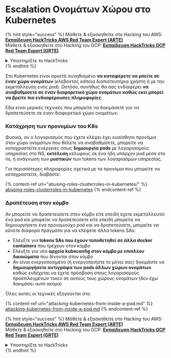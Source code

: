 # Εscalation Ονομάτων Χώρου στο Kubernetes

{% hint style="success" %}
Μάθετε & εξασκηθείτε στο Hacking του AWS:<img src="/.gitbook/assets/image.png" alt="" data-size="line">[**Εκπαίδευση HackTricks AWS Red Team Expert (ARTE)**](https://training.hacktricks.xyz/courses/arte)<img src="/.gitbook/assets/image.png" alt="" data-size="line">\
Μάθετε & εξασκηθείτε στο Hacking του GCP: <img src="/.gitbook/assets/image (2).png" alt="" data-size="line">[**Εκπαίδευση HackTricks GCP Red Team Expert (GRTE)**<img src="/.gitbook/assets/image (2).png" alt="" data-size="line">](https://training.hacktricks.xyz/courses/grte)

<details>

<summary>Υποστηρίξτε το HackTricks</summary>

* Ελέγξτε τα [**σχέδια συνδρομής**](https://github.com/sponsors/carlospolop)!
* **Εγγραφείτε** 💬 [**στην ομάδα Discord**](https://discord.gg/hRep4RUj7f) ή στην [**ομάδα telegram**](https://t.me/peass) ή **ακολουθήστε** μας στο **Twitter** 🐦 [**@hacktricks\_live**](https://twitter.com/hacktricks\_live)**.**
* **Μοιραστείτε τεχνικές χάκινγκ υποβάλλοντας PRs** στα αποθετήρια του [**HackTricks**](https://github.com/carlospolop/hacktricks) και του [**HackTricks Cloud**](https://github.com/carlospolop/hacktricks-cloud).

</details>
{% endhint %}

Στο Kubernetes είναι αρκετά συνηθισμένο **να καταφέρετε να μπείτε σε έναν χώρο ονομάτων** (κλέβοντας κάποια διαπιστευτήρια χρήστη ή με την εκμετάλλευση ενός pod). Ωστόσο, συνήθως θα σας ενδιαφέρει **να αναβαθμίσετε σε έναν διαφορετικό χώρο ονομάτων καθώς εκεί μπορεί να βρείτε πιο ενδιαφέρουσες πληροφορίες**.

Εδώ είναι μερικές τεχνικές που μπορείτε να δοκιμάσετε για να δραπετεύσετε σε έναν διαφορετικό χώρο ονομάτων:

### Κατάχρηση των προνομίων του K8s

Φυσικά, αν ο λογαριασμός που έχετε κλέψει έχει ευαίσθητα προνόμια στον χώρο ονομάτων που θέλετε να αναβαθμίσετε, μπορείτε να καταχραστείτε ενέργειες όπως **δημιουργία pods** με λογαριασμούς υπηρεσίας στο NS, **εκτέλεση** κέλυφους σε ένα ήδη υπάρχον pod μέσα στο ns, ή ανάγνωση των **μυστικών** των tokens των λογαριασμών υπηρεσίας.

Για περισσότερες πληροφορίες σχετικά με τα προνόμια που μπορείτε να καταχραστείτε, διαβάστε:

{% content-ref url="abusing-roles-clusterroles-in-kubernetes/" %}
[abusing-roles-clusterroles-in-kubernetes](abusing-roles-clusterroles-in-kubernetes/)
{% endcontent-ref %}

### Δραπέτευση στον κόμβο

Αν μπορείτε να δραπετεύσετε στον κόμβο είτε επειδή έχετε εκμεταλλευτεί ένα pod και μπορείτε να δραπετεύσετε είτε επειδή μπορείτε να δημιουργήσετε ένα προνομιούχο pod και να δραπετεύσετε, μπορείτε να κάνετε διάφορα πράγματα για να κλέψετε άλλα tokens SAs:

* Ελέγξτε για **tokens SAs που έχουν τοποθετηθεί σε άλλα docker containers** που τρέχουν στον κόμβο
* Ελέγξτε για νέα **αρχεία kubeconfig στον κόμβο με επιπλέον δικαιώματα** που δίνονται στον κόμβο
* Αν είναι ενεργοποιημένο (ή ενεργοποιήστε το μόνοι σας) δοκιμάστε να **δημιουργήσετε αντιγράφα των pods άλλων χώρων ονομάτων** καθώς ενδέχεται να έχετε πρόσβαση στους λογαριασμούς προεπιλεγμένων τοκεν σε αυτούς τους χώρους ονομάτων (δεν έχω δοκιμάσει αυτό ακόμα)

Όλες αυτές οι τεχνικές εξηγούνται στο:

{% content-ref url="attacking-kubernetes-from-inside-a-pod.md" %}
[attacking-kubernetes-from-inside-a-pod.md](attacking-kubernetes-from-inside-a-pod.md)
{% endcontent-ref %}

{% hint style="success" %}
Μάθετε & εξασκηθείτε στο Hacking του AWS:<img src="/.gitbook/assets/image.png" alt="" data-size="line">[**Εκπαίδευση HackTricks AWS Red Team Expert (ARTE)**](https://training.hacktricks.xyz/courses/arte)<img src="/.gitbook/assets/image.png" alt="" data-size="line">\
Μάθετε & εξασκηθείτε στο Hacking του GCP: <img src="/.gitbook/assets/image (2).png" alt="" data-size="line">[**Εκπαίδευση HackTricks GCP Red Team Expert (GRTE)**<img src="/.gitbook/assets/image (2).png" alt="" data-size="line">](https://training.hacktricks.xyz/courses/grte)

<details>

<summary>Υποστηρίξτε το HackTricks</summary>

* Ελέγξτε τα [**σχέδια συνδρομής**](https://github.com/sponsors/carlospolop)!
* **Εγγραφείτε** 💬 [**στην ομάδα Discord**](https://discord.gg/hRep4RUj7f) ή στην [**ομάδα telegram**](https://t.me/peass) ή **ακολουθήστε** μας στο **Twitter** 🐦 [**@hacktricks\_live**](https://twitter.com/hacktricks\_live)**.**
* **Μοιραστείτε τεχνικές χάκινγκ υποβάλλοντας PRs** στα αποθετήρια του [**HackTricks**](https://github.com/carlospolop/hacktricks) και του [**HackTricks Cloud**](https://github.com/carlospolop/hacktricks-cloud).

</details>
{% endhint %}
